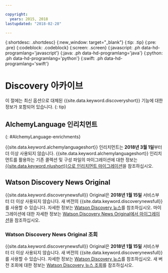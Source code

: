 ```yaml
---

copyright:
  years: 2015, 2018
lastupdated: "2018-02-28"

---
```


{:shortdesc: .shortdesc}
{:new_window: target="_blank"}
{:tip: .tip}
{:pre: .pre}
{:codeblock: .codeblock}
{:screen: .screen}
{:javascript: .ph data-hd-programlang='javascript'}
{:java: .ph data-hd-programlang='java'}
{:python: .ph data-hd-programlang='python'}
{:swift: .ph data-hd-programlang='swift'}

# Discovery 아카이브

이 절에는 최신 옵션으로 대체된 {{site.data.keyword.discoveryshort}} 기능에 대한 정보가 포함되어 있습니다.
{: tip}

## AlchemyLanguage 인리치먼트
{: #AlchemyLanguage-enrichments}

{{site.data.keyword.alchemylanguageshort}} 인리치먼트는 **2018년 3월 1일**부터 더 이상 사용되지 않습니다. {{site.data.keyword.alchemylanguageshort}} 인리치먼트를 활용하는 기존 콜렉션 및 구성 파일의 마이그레이션에 대한 정보는 [{{site.data.keyword.nlushort}}으로 인리치먼트 마이그레이션](/docs/services/discovery/migrate-nlu.html)을 참조하십시오.

## Watson Discovery News Original

{{site.data.keyword.discoverynewsfull}} Original은 **2018년 1월 15일** 서비스부터 더 이상 사용되지 않습니다. 새 버전의 {{site.data.keyword.discoverynewsfull}}를 사용할 수 있습니다. 자세한 정보는 [Watson Discovery 뉴스](watson-discovery-news.html)를 참조하십시오.
마이그레이션에 대한 자세한 정보는 [Watson Discovery News Original에서 마이그레이션](/docs/services/discovery/migrate-bwdn.html)을 참조하십시오.

### Watson Discovery News Original 조회

{{site.data.keyword.discoverynewsfull}} Original은 **2018년 1월 15일** 서비스부터 더 이상 사용되지 않습니다. 새 버전의 {{site.data.keyword.discoverynewsfull}}를 사용할 수 있습니다. 자세한 정보는 [Watson Discovery 뉴스](/docs/services/discovery/watson-discovery-news.html)를 참조하십시오. 새 버전 조회에 대한 정보는 [Watson Discovery 뉴스 조회](/docs/services/discovery/using.html#querying-news)를 참조하십시오.


